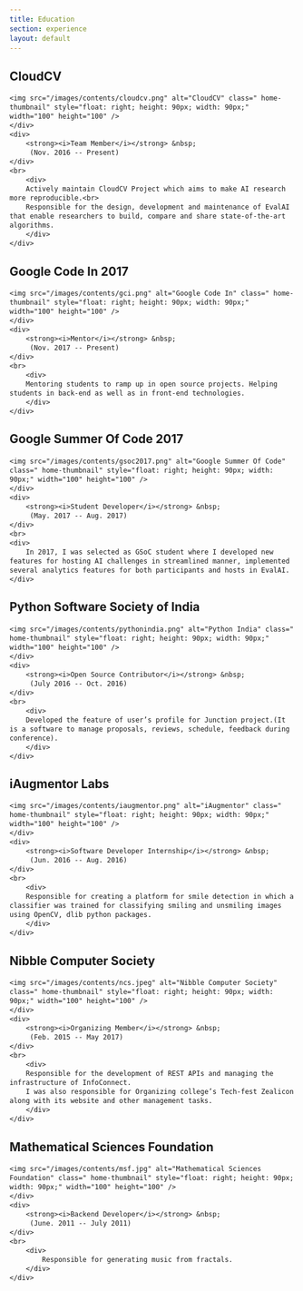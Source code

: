 ```yaml
---
title: Education
section: experience
layout: default
---
```


<div class="hfeed">

<!-- CloudCV -->
  <div class="hentry post project-batch-title">
        <h2>CloudCV</h2>
  </div>

  <div class="hentry post">
    <div class="entry-summary">
    <div>
      
    <img src="/images/contents/cloudcv.png" alt="CloudCV" class=" home-thumbnail" style="float: right; height: 90px; width: 90px;" width="100" height="100" />
    </div>
    <div>
        <strong><i>Team Member</i></strong> &nbsp;
         (Nov. 2016 -- Present) 
    </div>
    <br>
        <div>
        Actively maintain CloudCV Project which aims to make AI research more reproducible.<br>
        Responsible for the design, development and maintenance of EvalAI that enable researchers to build, compare and share state-of-the-art algorithms.
        </div>
    </div>
  </div>
      

<!-- Google Code In -->
  <div class="hentry post project-batch-title">
        <h2>Google Code In 2017</h2>
  </div>

  <div class="hentry post">
    <div class="entry-summary">
    <div>
      
    <img src="/images/contents/gci.png" alt="Google Code In" class=" home-thumbnail" style="float: right; height: 90px; width: 90px;" width="100" height="100" />
    </div>
    <div>
        <strong><i>Mentor</i></strong> &nbsp;
         (Nov. 2017 -- Present) 
    </div>
    <br>
        <div>
        Mentoring students to ramp up in open source projects. Helping students in back-end as well as in front-end technologies.
        </div>
    </div>
  </div>

<!-- Google Summer Of Code 2017 -->
  <div class="hentry post project-batch-title">
        <h2>Google Summer Of Code 2017</h2>
  </div>

  <div class="hentry post">
    <div class="entry-summary">
    <div>
      
    <img src="/images/contents/gsoc2017.png" alt="Google Summer Of Code" class=" home-thumbnail" style="float: right; height: 90px; width: 90px;" width="100" height="100" />
    </div>
    <div>
        <strong><i>Student Developer</i></strong> &nbsp;
         (May. 2017 -- Aug. 2017) 
    </div>
    <br>
    <div>
        In 2017, I was selected as GSoC student where I developed new features for hosting AI challenges in streamlined manner, implemented several analytics features for both participants and hosts in EvalAI.
    </div>
  </div>
  </div>

  <!-- Google Code In -->
  <div class="hentry post project-batch-title">
        <h2>Python Software Society of India</h2>
  </div>

  <div class="hentry post">
    <div class="entry-summary">
    <div>
      
    <img src="/images/contents/pythonindia.png" alt="Python India" class=" home-thumbnail" style="float: right; height: 90px; width: 90px;" width="100" height="100" />
    </div>
    <div>
        <strong><i>Open Source Contributor</i></strong> &nbsp;
         (July 2016 -- Oct. 2016) 
    </div>
    <br>
        <div>
        Developed the feature of user’s profile for Junction project.(It is a software to manage proposals, reviews, schedule, feedback during conference).
        </div>
    </div>
  </div>

  <!-- Google Code In -->
  <div class="hentry post project-batch-title">
        <h2>iAugmentor Labs</h2>
  </div>

  <div class="hentry post">
    <div class="entry-summary">
    <div>
      
    <img src="/images/contents/iaugmentor.png" alt="iAugmentor" class=" home-thumbnail" style="float: right; height: 90px; width: 90px;" width="100" height="100" />
    </div>
    <div>
        <strong><i>Software Developer Internship</i></strong> &nbsp;
         (Jun. 2016 -- Aug. 2016) 
    </div>
    <br>
        <div>
        Responsible for creating a platform for smile detection in which a classifier was trained for classifying smiling and unsmiling images using OpenCV, dlib python packages.
        </div>
    </div>
  </div>

  <!-- Google Code In -->
  <div class="hentry post project-batch-title">
        <h2>Nibble Computer Society</h2>
  </div>

  <div class="hentry post">
    <div class="entry-summary">
    <div>
      
    <img src="/images/contents/ncs.jpeg" alt="Nibble Computer Society" class=" home-thumbnail" style="float: right; height: 90px; width: 90px;" width="100" height="100" />
    </div>
    <div>
        <strong><i>Organizing Member</i></strong> &nbsp;
         (Feb. 2015 -- May 2017) 
    </div>
    <br>
        <div>
        Responsible for the development of REST APIs and managing the infrastructure of InfoConnect.
        I was also responsible for Organizing college’s Tech-fest Zealicon along with its website and other management tasks.
        </div>
    </div>
  </div>

  <!-- Google Code In -->
  <div class="hentry post project-batch-title">
        <h2>Mathematical Sciences Foundation</h2>
  </div>

  <div class="hentry post">
    <div class="entry-summary">
    <div>
      
    <img src="/images/contents/msf.jpg" alt="Mathematical Sciences Foundation" class=" home-thumbnail" style="float: right; height: 90px; width: 90px;" width="100" height="100" />
    </div>
    <div>
        <strong><i>Backend Developer</i></strong> &nbsp;
         (June. 2011 -- July 2011) 
    </div>
    <br>
        <div>
            Responsible for generating music from fractals.
        </div>
    </div>
  </div>
</div>